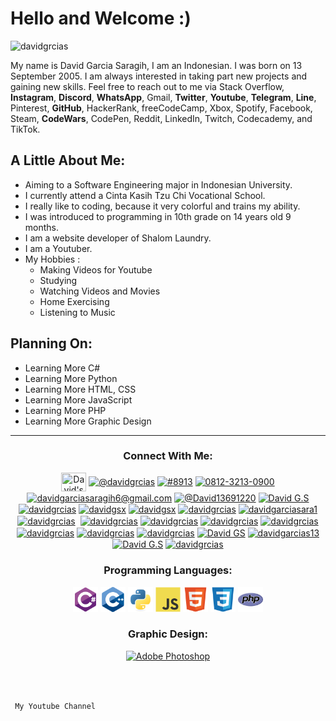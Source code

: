 <!DOCTYPE html>
<html lang = "en-US">
<head>
</head>
<body>
  <h1> Hello and Welcome :) </h1>
<img src="https://camo.githubusercontent.com/1881530bce7368a8104435bfc11ac931db0936b120b575279de9920cef0d668f/68747470733a2f2f6b6f6d617265762e636f6d2f67687076632f3f757365726e616d653d6c616e64656e7468656d69636b266c6162656c3d50726f66696c65253230766965777326636f6c6f723d306537356236267374796c653d666c6174" alt="davidgrcias" data-canonical-src="https://komarev.com/ghpvc/?username=davidgrcias&label=Profile%20views&color=0e75b6&style=flat" style="max-width:100%;">
<p>
  <div id = "hello-world">
    My name is David Garcia Saragih, I am an Indonesian. I was born on 13 September 2005. I am always interested in taking part new projects and gaining new skills. Feel free to reach out to me via
    <a href = "#planning-on" style = "text-decoration: none;">Stack Overflow</a>,
    <a href = "#planning-on" style = "text-decoration: none;"><b>Instagram</b></a>,
    <a href = "#planning-on" style = "text-decoration: none;"><b>Discord</b></a>,
    <a href = "#planning-on" style = "text-decoration: none;"><b>WhatsApp</b></a>,
    <a href = "#planning-on" style = "text-decoration: none;">Gmail</a>,
    <a href = "#planning-on" style = "text-decoration: none;"><b>Twitter</b></a>,
    <a href = "#planning-on" style = "text-decoration: none;"><b>Youtube</b></a>,
    <a href = "#planning-on" style = "text-decoration: none;"><b>Telegram</b></a>,
    <a href = "#planning-on" style = "text-decoration: none;"><b>Line</b></a>,
    <a href = "#planning-on" style = "text-decoration: none;">Pinterest</a>,
    <a href = "#planning-on" style = "text-decoration: none;"><b>GitHub</b></a>,
    <a href = "#planning-on" style = "text-decoration: none;">HackerRank</a>,
    <a href = "#planning-on" style = "text-decoration: none;">freeCodeCamp</a>,
    <a href = "#planning-on" style = "text-decoration: none;">Xbox</a>,
    <a href = "#planning-on" style = "text-decoration: none;">Spotify</a>,
    <a href = "#planning-on" style = "text-decoration: none;">Facebook</a>,
    <a href = "#planning-on" style = "text-decoration: none;">Steam</a>,
    <a href = "#planning-on" style = "text-decoration: none;"><b>CodeWars</b></a>,
    <a href = "#planning-on" style = "text-decoration: none;">CodePen</a>,
    <a href = "#planning-on" style = "text-decoration: none;">Reddit</a>,
    <a href = "#planning-on" style = "text-decoration: none;">LinkedIn</a>,
    <a href = "#planning-on" style = "text-decoration: none;">Twitch</a>,
    <a href = "#planning-on" style = "text-decoration: none;">Codecademy</a>,
    and <a href = "#planning-on" style = "text-decoration: none;">TikTok</a>.
  </div> <!-- hello-world -->
<p>
  <div id = "alittle-aboutme">
    <h2>
      A Little About Me:
    </h2>
  </div>
  <ul>
    <li> Aiming to a Software Engineering major in <a href = "https://www.ui.ac.id/en/" style="text-decoration: none;" target = "_blank"> Indonesian University</a>. </li>
    <li> I currently attend a <a href = "https://cintakasihtzuchi.sch.id/" style="text-decoration: none;" target = "_blank"> Cinta Kasih Tzu Chi </a> Vocational School. </li>
    <li> I really like to coding, because it very colorful and trains my ability. </li>
    <li> I was introduced to programming in 10th grade on 14 years old 9 months. </li>
    <li> I am a website developer of <a href = "https://sites.google.com/view/shalomlaundry" style="text-decoration: none;" target = "_blank"> Shalom Laundry</a>. </li>
    <li> I am a <a href = "https://www.youtube.com/channel/UCDRagVrqj_v2Wbf_UFfTluw" style="text-decoration: none;" target = "_blank">Youtuber</a>. </li>
    <li> My Hobbies :
     <ul>
        <li> Making Videos for Youtube </li>
        <li> Studying </li>
        <li> Watching Videos and Movies </li>
        <li> Home Exercising </li>
        <li> Listening to Music </li>
      </ul>
    </li>
  </ul>
  <div id = "planning-on">
    <h2>
        Planning On:
    </h2>
  </div> <!-- planning-on -->
  <ul>
    <li> Learning More C# </li>
    <li> Learning More Python </li>
    <li> Learning More HTML, CSS </li>
    <li> Learning More JavaScript </li>
    <li> Learning More PHP </li>
    <li> Learning More Graphic Design </li>
  </ul>
  <hr>
  <div id = "connect-me">
    <h3 align="center">
      Connect With Me:
    </h3>
  </div> <!-- connect-me -->
  <p align="center">
    <a href="https://stackoverflow.com/users/14847316/david-gs" target = "_blank" rel="nofollow"><img align="center" src="https://camo.githubusercontent.com/bd44ccfd9dad8d42fb19cacdac1ce3d2da666127da16876455a661988cf65f5d/68747470733a2f2f63646e2e6a7364656c6976722e6e65742f6e706d2f73696d706c652d69636f6e7340332e302e312f69636f6e732f737461636b6f766572666c6f772e737667" height="30" width="40" data-canonical-src="https://cdn.jsdelivr.net/npm/simple-icons@3.0.1/icons/stackoverflow.svg" style="max-width:100%;" title = "David's Stack Overflow Account"></a>
    <a href="https://instagram.com/davidgrcias" target = "_blank" rel="nofollow"><img align="center" src="https://camo.githubusercontent.com/aecaf87326884e8b0466bb799265a13fee7586246ebda3e066cb7fad82a1fd23/68747470733a2f2f63646e2e6a7364656c6976722e6e65742f6e706d2f73696d706c652d69636f6e7340332e302e312f69636f6e732f696e7374616772616d2e737667" alt="@davidgrcias" height="30" width="40" data-canonical-src="https://cdn.jsdelivr.net/npm/simple-icons@3.0.1/icons/instagram.svg" style="max-width:100%;" title = "David's Instagram Account"></a>
    <a href="https://discord.gg/CT9CTDqV" target = "_blank" rel="nofollow"><img align="center" src="https://camo.githubusercontent.com/d2b9054acf780db7555f11e176ae9972ab37b5592dd6de068e3f826482f1bfee/68747470733a2f2f63646e2e6a7364656c6976722e6e65742f6e706d2f73696d706c652d69636f6e7340332e302e312f69636f6e732f646973636f72642e737667" alt="#8913" height="30" width="40" data-canonical-src="https://cdn.jsdelivr.net/npm/simple-icons@3.0.1/icons/discord.svg" style="max-width:100%;" title = "David's Discord Server"></a>
    <a href="https://wa.me/+6281232130900?text=Hi%20David%20" title = "David's WhatsApp Number" target = "_blank" rel="nofollow"><img align="center" src="https://cdn.jsdelivr.net/npm/simple-icons@3.0.1/icons/whatsapp.svg" alt="0812-3213-0900" height="30" width="40" data-canonical-src="https://cdn.jsdelivr.net/npm/simple-icons@3.0.1/icons/whatsapp.svg" style="max-width:100%;"></a>
    <a href="mailto:davidgarciasaragih6@gmail.com" title = "David's Gmail Account" target = "_blank" rel="nofollow"><img align="center" src="https://cdn.jsdelivr.net/npm/simple-icons@3.0.1/icons/gmail.svg" alt="davidgarciasaragih6@gmail.com" height="30" width="40" data-canonical-src="https://cdn.jsdelivr.net/npm/simple-icons@3.0.1/icons/gmail.svg" style="max-width:100%;"></a>
    <a href="https://twitter.com/@David13691220" title = "David's Twitter Account" target = "_blank" rel="nofollow"><img align="center" src="https://cdn.jsdelivr.net/npm/simple-icons@3.0.1/icons/twitter.svg" alt="@David13691220" height="30" width="40" data-canonical-src="https://cdn.jsdelivr.net/npm/simple-icons@3.0.1/icons/twitter.svg" style="max-width:100%;"></a>
    <a href="https://www.youtube.com/channel/UCDRagVrqj_v2Wbf_UFfTluw" title = "David's Youtube Channel" target = "_blank" rel="nofollow"><img align="center" src="https://cdn.jsdelivr.net/npm/simple-icons@3.0.1/icons/youtube.svg" alt="David G.S" height="30" width="40" data-canonical-src="https://cdn.jsdelivr.net/npm/simple-icons@3.0.1/icons/youtube.svg" style="max-width:100%;"></a>
    <a href="https://t.me/davidgrcias" title = "David's Telegram Account" target = "_blank" rel="nofollow"><img align="center" src="https://cdn.jsdelivr.net/npm/simple-icons@3.0.1/icons/telegram.svg" alt="davidgrcias" height="30" width="40" data-canonical-src="https://cdn.jsdelivr.net/npm/simple-icons@3.0.1/icons/telegram.svg" style="max-width:100%;"></a>
    <a href="https://line.me/ti/p/o9DV9ZPWrg" title = "David's Line Account" target = "_blank" rel="nofollow"><img align="center" src="https://cdn.jsdelivr.net/npm/simple-icons@3.0.1/icons/line.svg" alt="davidgsx" height="30" width="40" data-canonical-src="https://cdn.jsdelivr.net/npm/simple-icons@3.0.1/icons/line.svg" style="max-width:100%;"></a>
    <a href="https://pin.it/5LnkhBq" title = "David's Pinterest Account" target = "_blank" rel="nofollow"><img align="center" src="https://cdn.jsdelivr.net/npm/simple-icons@3.0.1/icons/pinterest.svg" alt="davidgsx" height="30" width="40" data-canonical-src="https://cdn.jsdelivr.net/npm/simple-icons@3.0.1/icons/pinterest.svg" style="max-width:100%;"></a>
    <a href="https://github.com/davidgrcias" title = "David's GitHub Account" target = "_blank" rel="nofollow"><img align="center" src="https://cdn.jsdelivr.net/npm/simple-icons@3.0.1/icons/github.svg" alt="davidgrcias" height="30" width="40" data-canonical-src="https://cdn.jsdelivr.net/npm/simple-icons@3.0.1/icons/github.svg" style="max-width:100%;"></a>
    <a href="https://www.hackerrank.com/davidgarciasara1" title = "David's HackerRank Account" target = "_blank" rel="nofollow"><img align="center" src="https://cdn.jsdelivr.net/npm/simple-icons@3.0.1/icons/hackerrank.svg" alt="davidgarciasara1" height="30" width="40" data-canonical-src="https://cdn.jsdelivr.net/npm/simple-icons@3.0.1/icons/hackerrank.svg" style="max-width:100%;"></a><br>
    <a href="https://www.freecodecamp.org/davidgrcias" title = "David's freeCodeCamp Account" target = "_blank" rel="nofollow"><img align="center" src="https://cdn.jsdelivr.net/npm/simple-icons@3.0.1/icons/freecodecamp.svg" alt="davidgrcias" height="44" width="38" data-canonical-src="https://cdn.jsdelivr.net/npm/simple-icons@3.0.1/icons/freecodecamp.svg"></a>&nbsp;
    <a href="https://account.xbox.com/en-us/profile?gamertag=davidgrcias" title = "David's Xbox Account" target = "_blank" rel="nofollow"><img align="center" src="https://cdn.jsdelivr.net/npm/simple-icons@3.0.1/icons/xbox.svg" alt="davidgrcias" height="30" width="40" data-canonical-src="https://cdn.jsdelivr.net/npm/simple-icons@3.0.1/icons/xbox.svg" style="max-width:100%;"></a>
    <a href="https://open.spotify.com/user/31y745rnxsz2kampi25udlayjy2i?si=c6mp9MQDRm2RXQYVmsOS9Q" title = "David's Spotify Account" target = "_blank" rel="nofollow"><img align="center" src="https://cdn.jsdelivr.net/npm/simple-icons@3.0.1/icons/spotify.svg" alt="davidgrcias" height="30" width="40" data-canonical-src="https://cdn.jsdelivr.net/npm/simple-icons@3.0.1/icons/spotify.svg" style="max-width:100%;"></a>
    <a href="https://www.facebook.com/profile.php?id=100062944045319" title = "David's Facebook Account" target = "_blank" rel="nofollow"><img align="center" src="https://cdn.jsdelivr.net/npm/simple-icons@3.0.1/icons/facebook.svg" alt="davidgrcias" height="30" width="40" data-canonical-src="https://cdn.jsdelivr.net/npm/simple-icons@3.0.1/icons/facebook.svg" style="max-width:100%;"></a>
    <a href="https://steamcommunity.com/id/davidgrcias" title = "David's Steam Account" target = "_blank" rel="nofollow"><img align="center" src="https://cdn.jsdelivr.net/npm/simple-icons@3.0.1/icons/steam.svg" alt="davidgrcias" height="30" width="40" data-canonical-src="https://cdn.jsdelivr.net/npm/simple-icons@3.0.1/icons/steam.svg" style="max-width:100%;"></a>
    <a href="https://www.codewars.com/users/davidgrcias" title = "David's CodeWars Account" target = "_blank" rel="nofollow"><img align="center" src="https://cdn.jsdelivr.net/npm/simple-icons@3.0.1/icons/codewars.svg" alt="davidgrcias" height="30" width="40" data-canonical-src="https://cdn.jsdelivr.net/npm/simple-icons@3.0.1/icons/codewars.svg" style="max-width:100%;"></a>
    <a href="https://codepen.io/davidgrcias" title = "David's CodePen Account" target = "_blank" rel="nofollow"><img align="center" src="https://cdn.jsdelivr.net/npm/simple-icons@3.0.1/icons/codepen.svg" alt="davidgrcias" height="32" width="40" data-canonical-src="https://cdn.jsdelivr.net/npm/simple-icons@3.0.1/icons/codepen.svg" style="max-width:120%;" ></a>
    <a href="https://www.reddit.com/user/davidgrcias/" title = "David's Reddit Account" target = "_blank" rel="nofollow"><img align="center" src="https://cdn.jsdelivr.net/npm/simple-icons@3.0.1/icons/reddit.svg" alt="davidgrcias" height="30" width="40" data-canonical-src="https://cdn.jsdelivr.net/npm/simple-icons@3.0.1/icons/reddit.svg" style="max-width:100%;"></a>
    <a href="https://www.linkedin.com/in/david-g-s-085407206/" title = "David's LinkedIn Account" target = "_blank" rel="nofollow"><img align="center" src="https://cdn.jsdelivr.net/npm/simple-icons@3.0.1/icons/linkedin.svg" alt="David GS" height="30" width="40" data-canonical-src="https://cdn.jsdelivr.net/npm/simple-icons@3.0.1/icons/linkedin.svg" style="max-width:100%;"></a>
    <a href="https://www.twitch.tv/davidgarcias13" title = "David's Twitch Account" target = "_blank" rel="nofollow"><img align="center" src="https://cdn.jsdelivr.net/npm/simple-icons@3.0.1/icons/twitch.svg" alt="davidgarcias13" height="30" width="40" data-canonical-src="https://cdn.jsdelivr.net/npm/simple-icons@3.0.1/icons/twitch.svg" style="max-width:100%;"></a><br>
    <a href="https://www.codecademy.com/profiles/davidG.S7787522435" title = "David's Codecademy Account" target = "_blank" rel="nofollow"><img align="center" src="https://cdn.jsdelivr.net/npm/simple-icons@3.0.1/icons/codecademy.svg" alt="David G.S" height="36" width="40" data-canonical-src="https://cdn.jsdelivr.net/npm/simple-icons@3.0.1/icons/codecademy.svg" style="max-width:100%;"></a>
    <a href="https://www.tiktok.com/@davidgrcias?" title = "David's TikTok Account" target = "_blank" rel="nofollow"><img align="center" src="https://cdn.jsdelivr.net/npm/simple-icons@3.0.1/icons/tiktok.svg" alt="davidgrcias" height="30" width="40" data-canonical-src="https://cdn.jsdelivr.net/npm/simple-icons@3.0.1/icons/tiktok.svg" style="max-width:100%;"></a>
  <div id = "programming-languages">
   <h3 align="center">
     Programming Languages:
   </h3>
  </div>
   <p align = "center">
     <a href = "https://en.wikipedia.org/wiki/C_Sharp_(programming_language)" target = "_blank"><img src="https://raw.githubusercontent.com/devicons/devicon/master/icons/csharp/csharp-original.svg" alt="CSharp" width="40" height="40" style="max-width:100%;" title = "C#"></a>
     <a href = "https://en.wikipedia.org/wiki/C%2B%2B" target = "_blank"><img src="https://raw.githubusercontent.com/devicons/devicon/master/icons/cplusplus/cplusplus-original.svg" alt="CPlusPlus" width="40" height="40" style="max-width:100%;" title = "C++"></a>
     <a href = "https://en.wikipedia.org/wiki/Python_(programming_language)" target = "_blank"><img src="https://raw.githubusercontent.com/devicons/devicon/master/icons/python/python-original.svg" alt="Python" width="40" height="40" style="max-width:100%;" title = "Python"></a>
     <a href = "https://en.wikipedia.org/wiki/JavaScript" target = "_blank"><img src="https://raw.githubusercontent.com/devicons/devicon/master/icons/javascript/javascript-original.svg" alt="javascript" width="40" height="40" style="max-width:100%;" title = "JavaScript"></a>
     <a href = "https://en.wikipedia.org/wiki/HTML" target = "_blank"><img src="https://raw.githubusercontent.com/devicons/devicon/master/icons/html5/html5-original.svg" alt="HTML" width="40" height="40" style="max-width:100%;" title = "HTML"></a>
     <a href = "https://en.wikipedia.org/wiki/CSS" target = "_blank"><img src="https://raw.githubusercontent.com/devicons/devicon/master/icons/css3/css3-original.svg" alt="CSS" width="40" height="40" style="max-width:100%;"title = "CSS"></a>
     <a href = "https://en.wikipedia.org/wiki/PHP" target = "_blank"><img src="https://raw.githubusercontent.com/devicons/devicon/master/icons/php/php-original.svg" alt="PHP" width="40" height="40" style="max-width:100%;" title = "PHP"></a>
   </p>
  <div id = "graphic-design">
   <h3 align="center">
     Graphic Design:
   </h3>
  </div>
   <p align = "center">
     <a href = "https://en.wikipedia.org/wiki/Adobe_Photoshop" target = "_blank"><img src="https://upload.wikimedia.org/wikipedia/commons/b/be/Adobe_Photoshop_CS6_icon.png" alt="Adobe Photoshop" width="40" height="40" style="max-width:100%;" title = "Adobe Photoshop"></a>
   </p>
  <br>
  <br>
  <p>
    <a href = "https://www.youtube.com/channel/UCDRagVrqj_v2Wbf_UFfTluw" style = "text-decoration: none;" target = "_blank" title = "My Youtube Channel" alt = "My Youtube Channel">
      <code> My Youtube Channel </code>
    </a>
  </p>
</body>
</html>

<!--
**davidgrcias/davidgrcias** is a ✨ _special_ ✨ repository because its `README.md` (this file) appears on your GitHub profile.
